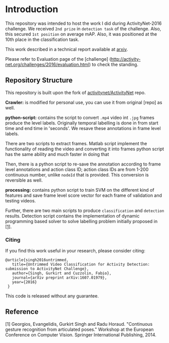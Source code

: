 # Introduction
This repository was intended to host the work I did during ActivityNet-2016 challenge. 
We received `2nd prize` in `detection task` of the challenge. Also, this secured `1st position` on average mAP.
Also, it was positioned at the 10th place in the classification task.
 
This work described in a technical report available at [arxiv](https://arxiv.org/abs/1607.01979).

Please refer to Evaluation page of the [challenge] (http://activity-net.org/challenges/2016/evaluation.html) to check the standing.

## Repository Structure

This repository is built upon the fork of [activitynet/ActivityNet](https://github.com/activitynet/ActivityNet) repo.

**Crawler:** is modified for personal use, you can use it from original [repo] as well.

**python-script:** contains the script to convert `.mp4` video int `.jpg` frames produce the level labels. 
Originally temporal labelling is done in from start time and end time in 'seconds'. We resave these annotations in frame level labels.

There are two scripts to extract frames.
Matlab script implement the functionality of reading the video and converting it into frames
python script has the same ability and much faster in doing that

Then, there is a python script to re-save the annotation according to frame level annotations and action class ID; action class IDs are from 1-200 continuous number, unlike `nodeId` that is provided. This conversion is reversible as well.

**processing:** contains python script to train SVM on the different kind of features and save frame level score vector for each frame of validation and testing videos.

Further, there are two main scripts to produce `classification` and `detection` results. Detection script contains the implementation of dynamic programming based solver to solve labelling problem initially proposed in [[1]](https://hal.archives-ouvertes.fr/hal-01082981/document).

### Citing 
If you find this work useful in your research, please consider citing:

	@article{singh2016untrimmed,
	   title={Untrimmed Video Classification for Activity Detection: submission to ActivityNet Challenge},
	   author={Singh, Gurkirt and Cuzzolin, Fabio},
	   journal={arXiv preprint arXiv:1607.01979},
	   year={2016}
	 }

This code is released without any guarantee. 

## Reference
[1] Georgios, Evangelidis, Gurkirt Singh and Radu Horaud. "Continuous gesture recognition from articulated poses." Workshop at the European Conference on Computer Vision. Springer International Publishing, 2014.
